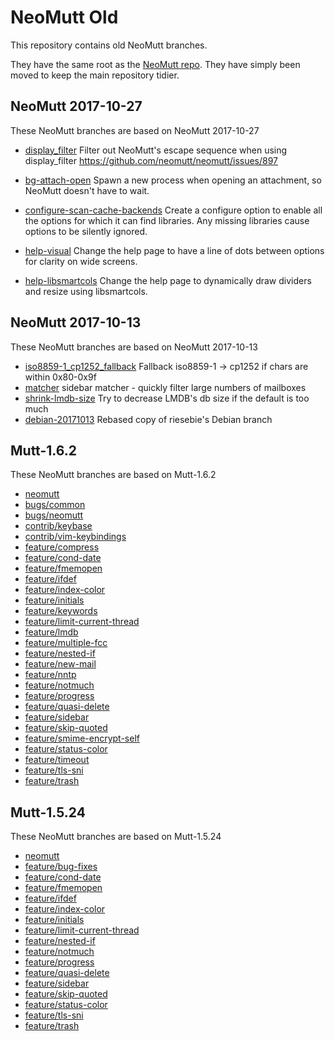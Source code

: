 # NeoMutt Old

This repository contains old NeoMutt branches.

They have the same root as the [NeoMutt repo](https://github.com/neomutt/neomutt).
They have simply been moved to keep the main repository tidier.

## NeoMutt 2017-10-27

These NeoMutt branches are based on NeoMutt 2017-10-27

- [display_filter](https://github.com/neomutt/neomutt-old/tree/display_filter)
  Filter out NeoMutt's escape sequence when using display_filter
  https://github.com/neomutt/neomutt/issues/897

- [bg-attach-open](https://github.com/neomutt/neomutt-old/tree/bg-attach-open)
  Spawn a new process when opening an attachment, so NeoMutt doesn't have to wait.

- [configure-scan-cache-backends](https://github.com/neomutt/neomutt-old/tree/configure-scan-cache-backends)
  Create a configure option to enable all the options for which it can find libraries.
  Any missing libraries cause options to be silently ignored.

- [help-visual](https://github.com/neomutt/neomutt-old/tree/help-visual)
  Change the help page to have a line of dots between options for clarity on
  wide screens.

- [help-libsmartcols](https://github.com/neomutt/neomutt-old/tree/help-libsmartcols)
  Change the help page to dynamically draw dividers and resize using libsmartcols.

## NeoMutt 2017-10-13

These NeoMutt branches are based on NeoMutt 2017-10-13

- [iso8859-1_cp1252_fallback](https://github.com/neomutt/neomutt-old/tree/iso8859-1_cp1252_fallback)
  Fallback iso8859-1 -> cp1252 if chars are within 0x80-0x9f
- [matcher](https://github.com/neomutt/neomutt-old/tree/matcher)
  sidebar matcher - quickly filter large numbers of mailboxes
- [shrink-lmdb-size](https://github.com/neomutt/neomutt-old/tree/shrink-lmdb-size)
  Try to decrease LMDB's db size if the default is too much
- [debian-20171013](https://github.com/neomutt/neomutt-old/tree/debian-20171013)
  Rebased copy of riesebie's Debian branch

## Mutt-1.6.2

These NeoMutt branches are based on Mutt-1.6.2

- [neomutt](https://github.com/neomutt/neomutt-old/tree/mutt-1.6.2/neomutt)
- [bugs/common](https://github.com/neomutt/neomutt-old/tree/mutt-1.6.2/bugs/common)
- [bugs/neomutt](https://github.com/neomutt/neomutt-old/tree/mutt-1.6.2/bugs/neomutt)
- [contrib/keybase](https://github.com/neomutt/neomutt-old/tree/mutt-1.6.2/contrib/keybase)
- [contrib/vim-keybindings](https://github.com/neomutt/neomutt-old/tree/mutt-1.6.2/contrib/vim-keybindings)
- [feature/compress](https://github.com/neomutt/neomutt-old/tree/mutt-1.6.2/feature/compress)
- [feature/cond-date](https://github.com/neomutt/neomutt-old/tree/mutt-1.6.2/feature/cond-date)
- [feature/fmemopen](https://github.com/neomutt/neomutt-old/tree/mutt-1.6.2/feature/fmemopen)
- [feature/ifdef](https://github.com/neomutt/neomutt-old/tree/mutt-1.6.2/feature/ifdef)
- [feature/index-color](https://github.com/neomutt/neomutt-old/tree/mutt-1.6.2/feature/index-color)
- [feature/initials](https://github.com/neomutt/neomutt-old/tree/mutt-1.6.2/feature/initials)
- [feature/keywords](https://github.com/neomutt/neomutt-old/tree/mutt-1.6.2/feature/keywords)
- [feature/limit-current-thread](https://github.com/neomutt/neomutt-old/tree/mutt-1.6.2/feature/limit-current-thread)
- [feature/lmdb](https://github.com/neomutt/neomutt-old/tree/mutt-1.6.2/feature/lmdb)
- [feature/multiple-fcc](https://github.com/neomutt/neomutt-old/tree/mutt-1.6.2/feature/multiple-fcc)
- [feature/nested-if](https://github.com/neomutt/neomutt-old/tree/mutt-1.6.2/feature/nested-if)
- [feature/new-mail](https://github.com/neomutt/neomutt-old/tree/mutt-1.6.2/feature/new-mail)
- [feature/nntp](https://github.com/neomutt/neomutt-old/tree/mutt-1.6.2/feature/nntp)
- [feature/notmuch](https://github.com/neomutt/neomutt-old/tree/mutt-1.6.2/feature/notmuch)
- [feature/progress](https://github.com/neomutt/neomutt-old/tree/mutt-1.6.2/feature/progress)
- [feature/quasi-delete](https://github.com/neomutt/neomutt-old/tree/mutt-1.6.2/feature/quasi-delete)
- [feature/sidebar](https://github.com/neomutt/neomutt-old/tree/mutt-1.6.2/feature/sidebar)
- [feature/skip-quoted](https://github.com/neomutt/neomutt-old/tree/mutt-1.6.2/feature/skip-quoted)
- [feature/smime-encrypt-self](https://github.com/neomutt/neomutt-old/tree/mutt-1.6.2/feature/smime-encrypt-self)
- [feature/status-color](https://github.com/neomutt/neomutt-old/tree/mutt-1.6.2/feature/status-color)
- [feature/timeout](https://github.com/neomutt/neomutt-old/tree/mutt-1.6.2/feature/timeout)
- [feature/tls-sni](https://github.com/neomutt/neomutt-old/tree/mutt-1.6.2/feature/tls-sni)
- [feature/trash](https://github.com/neomutt/neomutt-old/tree/mutt-1.6.2/feature/trash)

## Mutt-1.5.24

These NeoMutt branches are based on Mutt-1.5.24

- [neomutt](https://github.com/neomutt/neomutt-old/tree/mutt-1.5.24/neomutt)
- [feature/bug-fixes](https://github.com/neomutt/neomutt-old/tree/mutt-1.5.24/feature/bug-fixes)
- [feature/cond-date](https://github.com/neomutt/neomutt-old/tree/mutt-1.5.24/feature/cond-date)
- [feature/fmemopen](https://github.com/neomutt/neomutt-old/tree/mutt-1.5.24/feature/fmemopen)
- [feature/ifdef](https://github.com/neomutt/neomutt-old/tree/mutt-1.5.24/feature/ifdef)
- [feature/index-color](https://github.com/neomutt/neomutt-old/tree/mutt-1.5.24/feature/index-color)
- [feature/initials](https://github.com/neomutt/neomutt-old/tree/mutt-1.5.24/feature/initials)
- [feature/limit-current-thread](https://github.com/neomutt/neomutt-old/tree/mutt-1.5.24/feature/limit-current-thread)
- [feature/nested-if](https://github.com/neomutt/neomutt-old/tree/mutt-1.5.24/feature/nested-if)
- [feature/notmuch](https://github.com/neomutt/neomutt-old/tree/mutt-1.5.24/feature/notmuch)
- [feature/progress](https://github.com/neomutt/neomutt-old/tree/mutt-1.5.24/feature/progress)
- [feature/quasi-delete](https://github.com/neomutt/neomutt-old/tree/mutt-1.5.24/feature/quasi-delete)
- [feature/sidebar](https://github.com/neomutt/neomutt-old/tree/mutt-1.5.24/feature/sidebar)
- [feature/skip-quoted](https://github.com/neomutt/neomutt-old/tree/mutt-1.5.24/feature/skip-quoted)
- [feature/status-color](https://github.com/neomutt/neomutt-old/tree/mutt-1.5.24/feature/status-color)
- [feature/tls-sni](https://github.com/neomutt/neomutt-old/tree/mutt-1.5.24/feature/tls-sni)
- [feature/trash](https://github.com/neomutt/neomutt-old/tree/mutt-1.5.24/feature/trash)

